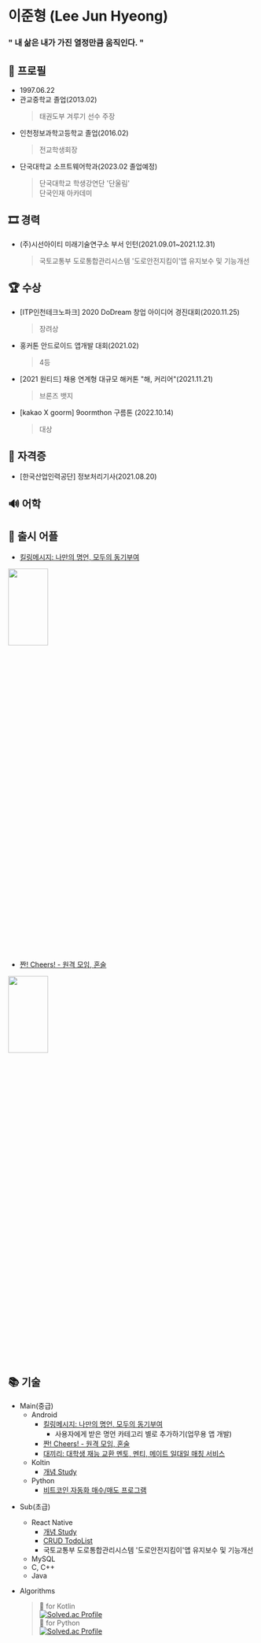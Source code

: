 # 이준형 (Lee Jun Hyeong)  
### " 내 삶은 내가 가진 열정만큼 움직인다. "  
  
## 👦 프로필
- 1997.06.22  
- 관교중학교 졸업(2013.02)
  > 태권도부 겨루기 선수 주장
- 인천정보과학고등학교 졸업(2016.02)
  > 전교학생회장
- 단국대학교 소프트웨어학과(2023.02 졸업예정)  
  > 단국대학교 학생강연단 '단울림'  
  > 단국인재 아카데미

## 🎞 경력  
- (주)시선아이티 미래기술연구소 부서 인턴(2021.09.01~2021.12.31)  
  > 국토교통부 도로통합관리시스템 '도로안전지킴이'앱 유지보수 및 기능개선

## 🏆 수상
- [ITP인천테크노파크] 2020 DoDream 창업 아이디어 경진대회(2020.11.25)  
  > 장려상
- 홍커톤 안드로이드 앱개발 대회(2021.02)  
  > 4등 
- [2021 원티드] 채용 연계형 대규모 해커톤 "해, 커리어"(2021.11.21)  
  > 브론즈 뱃지
- [kakao X goorm] 9oormthon 구름톤 (2022.10.14)
  > 대상

## 📑 자격증
- [한국산업인력공단] 정보처리기사(2021.08.20)

## 🔊 어학


## 🚀 출시 어플
- [킬링메시지: 나만의 명언, 모두의 동기부여](https://github.com/lijunhyeong/Killing-Message)  
<img src="https://user-images.githubusercontent.com/72978589/166099504-6e02dfb5-7909-4a84-a3e1-1efdd3125ca5.png" width="40%" height="20%">  

- [짠! Cheers! - 원격 모임, 혼술](https://github.com/lijunhyeong/Cheers)   
<img src="https://user-images.githubusercontent.com/72978589/166099039-83589fc9-0b49-44b9-85e0-0e5d3b49a59d.png" width="40%" height="20%">  

## 📚 기술  
* Main(중급)  
  * Android  
    * [킬링메시지: 나만의 명언, 모두의 동기부여](https://github.com/lijunhyeong/Killing-Message)  
      * 사용자에게 받은 명언 카테고리 별로 추가하기(업무용 앱 개발)
    * [짠! Cheers! - 원격 모임, 혼술](https://github.com/lijunhyeong/Cheers)   
    * [대끼리: 대학생 재능 교환 멘토, 멘티, 메이트 일대일 매칭 서비스](https://github.com/lijunhyeong/Daekiri)
  * Koltin  
    * [개념 Study](https://blog.naver.com/lijunhyeong/222851597404)
  * Python  
    * [비트코인 자동화 매수/매도 프로그램](https://github.com/lijunhyeong/BitCoinAutoTrade)
- Sub(초급)  
  * React Native  
    * [개념 Study](https://blog.naver.com/lijunhyeong/222531412609)  
    * [CRUD TodoList](https://github.com/lijunhyeong/TodoList)
    * 국토교통부 도로통합관리시스템 '도로안전지킴이'앱 유지보수 및 기능개선
  * MySQL  
  * C, C++  
  * Java 

- Algorithms
  > 🥇 for Kotlin  
[![Solved.ac Profile](http://mazassumnida.wtf/api/v2/generate_badge?boj=daba44)](https://solved.ac/daba44/)  
  > 🥈 for Python  
[![Solved.ac Profile](http://mazassumnida.wtf/api/v2/generate_badge?boj=lijunhyeong)](https://solved.ac/lijunhyeong/)  

